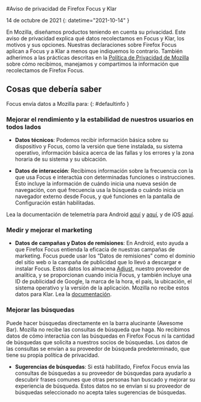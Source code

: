 ﻿#Aviso de privacidad de Firefox Focus y Klar 

14 de octubre de 2021
{: datetime="2021-10-14" }

En Mozilla, diseñamos productos teniendo en cuenta su privacidad. Este aviso de privacidad explica qué datos recolectamos en Focus y Klar, los motivos y sus opciones. Nuestras declaraciones sobre Firefox Focus aplican a Focus y a Klar a menos que indiquemos lo contrario. También adherimos a las prácticas descritas en la [Política de Privacidad de Mozilla](https://www.mozilla.org/privacy/) sobre cómo recibimos, manejamos y compartimos la información que recolectamos de Firefox Focus. 
 
## Cosas que debería saber

Focus envía datos a Mozilla para: 
{: #defaultinfo }

### Mejorar el rendimiento y la estabilidad de nuestros usuarios en todos lados 

* __Datos técnicos__: Podemos recibir información básica sobre su dispositivo y Focus, como la versión que tiene instalada, su sistema operativo, información básica acerca de las fallas y los errores y la zona horaria de su sistema y su ubicación.

* __Datos de interacción__: Recibimos información sobre la frecuencia con la que usa Focus e interactúa con determinadas funciones o instrucciones. Esto incluye la información de cuándo inicia una nueva sesión de navegación, con qué frecuencia usa la búsqueda o cuándo inicia un navegador externo desde Focus, y qué funciones en la pantalla de Configuración están habilitadas.

Lea la documentación de telemetría para Android [aquí](https://github.com/mozilla-mobile/focus-android/blob/main/docs/Telemetry.md) y [aquí](https://dictionary.telemetry.mozilla.org/apps/focus_android), y de iOS [aquí](https://dictionary.telemetry.mozilla.org/apps/focus_ios).

### Medir y mejorar el marketing

* __Datos de campañas y Datos de remisiones__: En Android, esto ayuda a que Firefox Focus entienda la eficacia de nuestras campañas de marketing. Focus puede usar los “Datos de remisiones” como el dominio del sitio web o la campaña de publicidad que lo llevó a descargar e instalar Focus. Estos datos los almacena [Adjust](https://www.adjust.com/terms/privacy-policy/), nuestro proveedor de analítica, y se proporcionan cuando inicia Focus, y también incluye una ID de publicidad de Google, la marca de la hora, el país, la ubicación, el sistema operativo y la versión de la aplicación. Mozilla no recibe estos datos para Klar. Lea la [documentación](https://github.com/mozilla-mobile/focus-android/wiki/Adjust-Usage). 

### Mejorar las búsquedas

Puede hacer búsquedas directamente en la barra alucinante (Awesome Bar). Mozilla no recibe las consultas de búsqueda que haga. No recibimos datos de cómo interactúa con las búsquedas en Firefox Focus ni la cantidad de búsquedas que solicita a nuestros socios de búsquedas. Los datos de las consultas se envían a su proveedor de búsqueda predeterminado, que tiene su propia política de privacidad. 

* __Sugerencias de búsquedas__: Si está habilitado, Firefox Focus envía las consultas de búsquedas a su proveedor de búsquedas para ayudarlo a descubrir frases comunes que otras personas han buscado y mejorar su experiencia de búsqueda. Estos datos no se envían si su proveedor de búsquedas seleccionado no acepta tales sugerencias de búsquedas.
